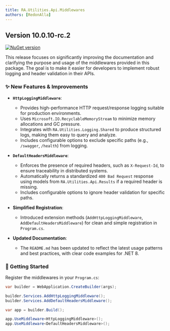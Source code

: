 ```yaml
---
title: RA.Utilities.Api.Middlewares
authors: [RedonAlla]
---
```


## Version 10.0.10-rc.2
[![NuGet version](https://img.shields.io/badge/NuGet-10.0.10--rc.2-orange?logo=nuget)](https://www.nuget.org/packages/RA.Utilities.Api.Middlewares/10.0.10-rc.2)

This release focuses on significantly improving the documentation and clarifying the purpose and usage of the middlewares provided in this package.
The goal is to make it easier for developers to implement robust logging and header validation in their APIs.

<!-- truncate -->

### ✨ New Features & Improvements

*   **`HttpLoggingMiddleware`**:
    *   Provides high-performance HTTP request/response logging suitable for production environments.
    *   Uses `Microsoft.IO.RecyclableMemoryStream` to minimize memory allocations and GC pressure.
    *   Integrates with `RA.Utilities.Logging.Shared` to produce structured logs, making them easy to query and analyze.
    *   Includes configurable options to exclude specific paths (e.g., `/swagger`, `/health`) from logging.

*   **`DefaultHeadersMiddleware`**:
    *   Enforces the presence of required headers, such as `X-Request-Id`, to ensure traceability in distributed systems.
    *   Automatically returns a standardized `400 Bad Request` response using models from `RA.Utilities.Api.Results` if a required header is missing.
    *   Includes configurable options to ignore header validation for specific paths.

*   **Simplified Registration**:
    *   Introduced extension methods (`AddHttpLoggingMiddleware`, `AddDefaultHeadersMiddleware`) for clean and simple registration in `Program.cs`.

*   **Updated Documentation**:
    *   The `README.md` has been updated to reflect the latest usage patterns and best practices, with clear code examples for .NET 8.

### 🚀 Getting Started

Register the middlewares in your `Program.cs`:

```csharp
var builder = WebApplication.CreateBuilder(args);

builder.Services.AddHttpLoggingMiddleware();
builder.Services.AddDefaultHeadersMiddleware();

var app = builder.Build();

app.UseMiddleware<HttpLoggingMiddleware>();
app.UseMiddleware<DefaultHeadersMiddleware>();
```
